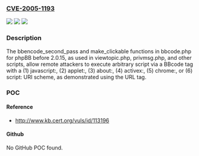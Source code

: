 ### [CVE-2005-1193](https://cve.mitre.org/cgi-bin/cvename.cgi?name=CVE-2005-1193)
![](https://img.shields.io/static/v1?label=Product&message=n%2Fa&color=blue)
![](https://img.shields.io/static/v1?label=Version&message=n%2Fa&color=blue)
![](https://img.shields.io/static/v1?label=Vulnerability&message=n%2Fa&color=brighgreen)

### Description

The bbencode_second_pass and make_clickable functions in bbcode.php for phpBB before 2.0.15, as used in viewtopic.php, privmsg.php, and other scripts, allow remote attackers to execute arbitrary script via a BBcode tag with a (1) javascript:, (2) applet:, (3) about:, (4) activex:, (5) chrome:, or (6) script: URI scheme, as demonstrated using the URL tag.

### POC

#### Reference
- http://www.kb.cert.org/vuls/id/113196

#### Github
No GitHub POC found.

